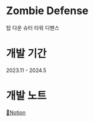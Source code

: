 # Zombie Defense
탑 다운 슈터 타워 디펜스
 
# 개발 기간
2023.11 - 2024.5

# 개발 노트
[📝Notion](https://brick-clerk-b88.notion.site/3d42de8903d847339a6c1ae70adb1f40?v=126b8b4d26e446e8a8c4b6bf8f7a2b41&pvs=4)
